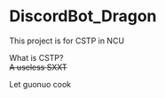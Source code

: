 # DiscordBot_Dragon  

This project is for CSTP in NCU  

What is CSTP?  
~~A useless SXXT~~

Let guonuo cook
